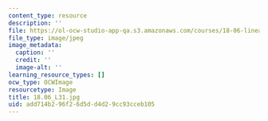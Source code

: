 ```yaml
---
content_type: resource
description: ''
file: https://ol-ocw-studio-app-qa.s3.amazonaws.com/courses/18-06-linear-algebra-spring-2010/add714b296f26d5dd4d29cc93cceb105_18.06_L31.jpg
file_type: image/jpeg
image_metadata:
  caption: ''
  credit: ''
  image-alt: ''
learning_resource_types: []
ocw_type: OCWImage
resourcetype: Image
title: 18.06_L31.jpg
uid: add714b2-96f2-6d5d-d4d2-9cc93cceb105
---
```

